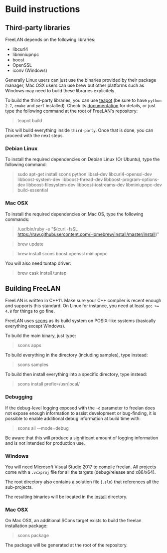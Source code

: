 Build instructions
==================

Third-party libraries
---------------------

FreeLAN depends on the following libraries:

- libcurl4
- libminiupnpc
- boost
- OpenSSL
- iconv (Windows)

Generally Linux users can just use the binaries provided by their package
manager, Mac OSX users can use brew but other platforms such as Windows may need
to build these libraries explicitely.

To build the third-party libraries, you can use
[teapot](https://github.com/freelan-developers/teapot) (be sure to have `python
2.7`, `cmake` and `perl` installed). Check its
[documentation](http://teapot-builder.readthedocs.org/en/latest/) for details,
or just type the following command at the root of FreeLAN's repository:

> teapot build

This will build everything inside `third-party`. Once that is done, you can
proceed with the next steps.

### Debian Linux

To install the required dependencies on Debian Linux (Or Ubuntu), type the
following command:

> sudo apt-get install scons python libssl-dev libcurl4-openssl-dev
> libboost-system-dev libboost-thread-dev libboost-program-options-dev
> libboost-filesystem-dev libboost-iostreams-dev libminiupnpc-dev build-essential

### Mac OSX

To install the required dependencies on Mac OS, type the following commands: 

> /usr/bin/ruby -e "$(curl -fsSL
> https://raw.githubusercontent.com/Homebrew/install/master/install)"

> brew update

> brew install scons boost openssl miniupnpc

You will also need tuntap driver:

> brew cask install tuntap

Building FreeLAN
----------------

FreeLAN is written in C++11. Make sure your C++ compiler is recent enough and
supports this standard. On Linux for instance, you need at least `gcc >= 4.8`
for things to go fine.

FreeLAN uses [scons](http://www.scons.org/) as its build system on POSIX-like
systems (basically everything except Windows).

To build the main binary, just type:

> scons apps

To build everything in the directory (including samples), type instead:

> scons samples

To build then install everything into a specific directory, type instead:

> scons install prefix=/usr/local/

### Debugging

If the debug-level logging exposed with the `-d` parameter to freelan does not
expose enough information to assist development or bug-finding, it is possible
to enable additional debug information at build time with:

> scons all --mode=debug

Be aware that this will produce a significant amount of logging information and
is not intended for production use.

### Windows

You will need Microsoft Visual Studio 2017 to compile freelan. All projects come
with a `.vcxproj` file for all the targets (debug/release and x86/x64).

The root directory also contains a solution file (`.sln`) that references all
the sub-projects.

The resulting binaries will be located in the [install](install) directory.

### Mac OSX

On Mac OSX, an additional SCons target exists to build the freelan installation
package:

> scons package

The package will be generated at the root of the repository.
